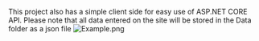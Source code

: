 This project also has a simple client side for easy use of ASP.NET CORE API.
Please note that all data entered on the site will be stored in the Data folder as a json file
![Example.png](https://github.com/[username]/[reponame]/blob/[branch]/image.jpg?raw=true)
